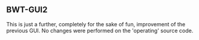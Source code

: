 ## BWT-GUI2

This is just a further, completely for the sake of fun, improvement of the previous GUI.
No changes were performed on the 'operating' source code.
